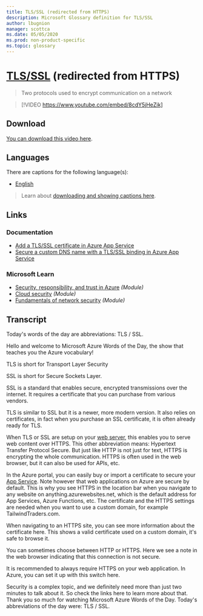 ```yaml
---
title: TLS/SSL (redirected from HTTPS)
description: Microsoft Glossary definition for TLS/SSL
author: lbugnion
manager: scottca
ms.date: 05/05/2020
ms.prod: non-product-specific
ms.topic: glossary
---
```


# [TLS/SSL](/glossary/topic/tls-ssl/https) (redirected from HTTPS)

> Two protocols used to encrypt communication on a network

> [!VIDEO https://www.youtube.com/embed/8cdY5jHeZik]

## Download

[You can download this video here](https://wordsoftheday.blob.core.windows.net/videos/tls-ssl.en.mp4).

## Languages

There are captions for the following language(s):

- [English](https://wordsoftheday.blob.core.windows.net/captions/tls-ssl.en.en.srt)

> Learn about [downloading and showing captions here](/glossary/captions).

## Links

### Documentation

- [Add a TLS/SSL certificate in Azure App Service](http://gslb.ch/463)
- [Secure a custom DNS name with a TLS/SSL binding in Azure App Service](http://gslb.ch/464)

### Microsoft Learn

- [Security, responsibility, and trust in Azure](http://gslb.ch/459) *(Module)*
- [Cloud security](http://gslb.ch/465) *(Module)*
- [Fundamentals of network security](http://gslb.ch/460) *(Module)*

## Transcript

Today's words of the day are abbreviations: TLS / SSL.

Hello and welcome to Microsoft Azure Words of the Day, the show that teaches you the Azure vocabulary!

TLS is short for Transport Layer Security

SSL is short for Secure Sockets Layer.

SSL is a standard that enables secure, encrypted transmissions over the internet. It requires a certificate that you can purchase from various vendors.

TLS is similar to SSL but it is a newer, more modern version. It also relies on certificates, in fact when you purchase an SSL certificate, it is often already ready for TLS.

When TLS or SSL are setup on your [web server](/glossary/topic/app-service/web-server), this enables you to serve web content over HTTPS. This other abbreviation means: Hypertext Transfer Protocol Secure. But just like HTTP is not just for text, HTTPS is encrypting the whole communication. HTTPS is often used in the web browser, but it can also be used for APIs, etc.

In the Azure portal, you can easily buy or import a certificate to secure your [App Service](/glossary/topic/app-service). Note however that web applications on Azure are secure by default. This is why you see HTTPS in the location bar when you navigate to any website on anything.azurewebsites.net, which is the default address for App Services, Azure Functions, etc. The certificate and the HTTPS settings are needed when you want to use a custom domain, for example TailwindTraders.com.

When navigating to an HTTPS site, you can see more information about the certificate here. This shows a valid certificate used on a custom domain, it's safe to browse it.

You can sometimes choose between HTTP or HTTPS. Here we see a note in the web browser indicating that this connection is not secure.

It is recommended to always require HTTPS on your web application. In Azure, you can set it up with this switch here.

Security is a complex topic, and we definitely need more than just two minutes to talk about it. So check the links here to learn more about that. Thank you so much for watching Microsoft Azure Words of the Day. Today's abbreviations of the day were: TLS / SSL.
